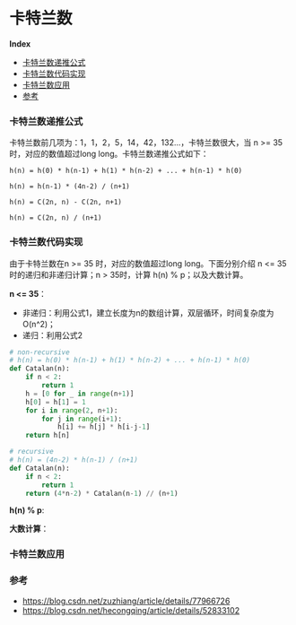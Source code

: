 # 卡特兰数

**Index**
- [卡特兰数递推公式](#卡特兰数递推公式)
- [卡特兰数代码实现](#卡特兰数代码实现)
- [卡特兰数应用](#卡特兰数应用)
- [参考](#参考)

### 卡特兰数递推公式

卡特兰数前几项为：1，1，2，5，14，42，132...，卡特兰数很大，当 n >= 35 时，对应的数值超过long long。卡特兰数递推公式如下：
```
h(n) = h(0) * h(n-1) + h(1) * h(n-2) + ... + h(n-1) * h(0)

h(n) = h(n-1) * (4n-2) / (n+1)

h(n) = C(2n, n) - C(2n, n+1) 

h(n) = C(2n, n) / (n+1)
```

### 卡特兰数代码实现

由于卡特兰数在n >= 35 时，对应的数值超过long long。下面分别介绍 n <= 35 时的递归和非递归计算；n > 35时，计算 h(n) % p；以及大数计算。

**n <= 35**：
- 非递归：利用公式1，建立长度为n的数组计算，双层循环，时间复杂度为O(n^2)；
- 递归：利用公式2
``` python
# non-recursive
# h(n) = h(0) * h(n-1) + h(1) * h(n-2) + ... + h(n-1) * h(0)
def Catalan(n):
    if n < 2:
        return 1
    h = [0 for _ in range(n+1)]
    h[0] = h[1] = 1
    for i in range(2, n+1):
        for j in range(i+1):
            h[i] += h[j] * h[i-j-1]
    return h[n]

# recursive
# h(n) = (4n-2) * h(n-1) / (n+1)
def Catalan(n):
    if n < 2:
        return 1
    return (4*n-2) * Catalan(n-1) // (n+1)
```

**h(n) % p**:


**大数计算**：



### 卡特兰数应用



### 参考

- https://blog.csdn.net/zuzhiang/article/details/77966726
- https://blog.csdn.net/hecongqing/article/details/52833102
